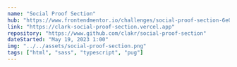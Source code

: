 ```yaml
---
name: "Social Proof Section"
hub: "https://www.frontendmentor.io/challenges/social-proof-section-6e0qTv_bA"
link: "https://clark-social-proof-section.vercel.app"
repository: "https://www.github.com/clakr/social-proof-section"
dateStarted: "May 19, 2023 1:00"
img: "../../assets/social-proof-section.png"
tags: ["html", "sass", "typescript", "pug"]
---
```

